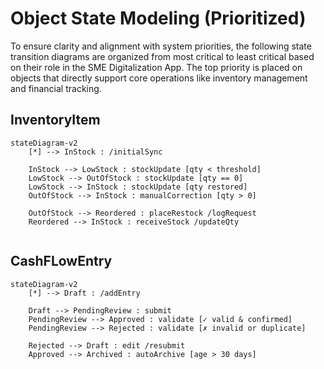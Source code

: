# Object State Modeling (Prioritized)

To ensure clarity and alignment with system priorities, the following state transition diagrams are organized from most critical to least critical based on their role in the SME Digitalization App. The top priority is placed on objects that directly support core operations like inventory management and financial tracking.
## InventoryItem
```mermaid
stateDiagram-v2
    [*] --> InStock : /initialSync

    InStock --> LowStock : stockUpdate [qty < threshold]
    LowStock --> OutOfStock : stockUpdate [qty == 0]
    LowStock --> InStock : stockUpdate [qty restored]
    OutOfStock --> InStock : manualCorrection [qty > 0]

    OutOfStock --> Reordered : placeRestock /logRequest
    Reordered --> InStock : receiveStock /updateQty


```
## CashFLowEntry
```mermaid
stateDiagram-v2
    [*] --> Draft : /addEntry

    Draft --> PendingReview : submit
    PendingReview --> Approved : validate [✓ valid & confirmed]
    PendingReview --> Rejected : validate [✗ invalid or duplicate]

    Rejected --> Draft : edit /resubmit
    Approved --> Archived : autoArchive [age > 30 days]



```
